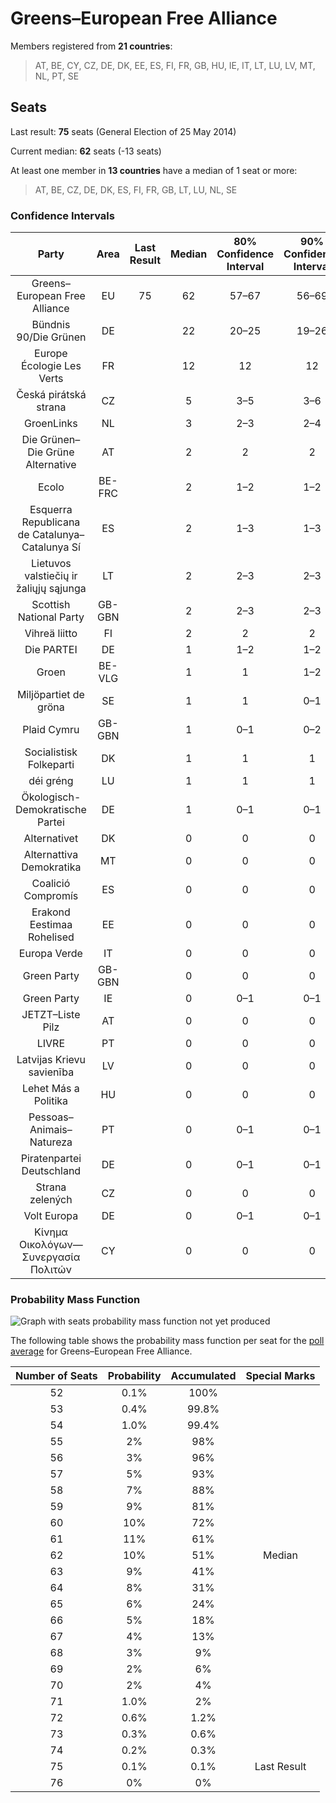 # Greens–European Free Alliance

Members registered from **21 countries**:

> AT, BE, CY, CZ, DE, DK, EE, ES, FI, FR, GB, HU, IE, IT, LT, LU, LV, MT, NL, PT, SE

## Seats

Last result: **75** seats (General Election of 25 May 2014)

Current median: **62** seats (-13 seats)

At least one member in **13 countries** have a median of 1 seat or more:

> AT, BE, CZ, DE, DK, ES, FI, FR, GB, LT, LU, NL, SE

### Confidence Intervals

| Party | Area | Last Result | Median | 80% Confidence Interval | 90% Confidence Interval | 95% Confidence Interval | 99% Confidence Interval |
|:-----:|:----:|:-----------:|:------:|:-----------------------:|:-----------------------:|:-----------------------:|:-----------------------:|
| Greens–European Free Alliance | EU | 75 | 62 | 57–67 | 56–69 | 55–70 | 53–73 |
| Bündnis 90/Die Grünen | DE | | 22 | 20–25 | 19–26 | 19–26 | 18–27 |
| Europe Écologie Les Verts | FR | | 12 | 12 | 12 | 12 | 12 |
| Česká pirátská strana | CZ | | 5 | 3–5 | 3–6 | 3–6 | 3–6 |
| GroenLinks | NL | | 3 | 2–3 | 2–4 | 2–4 | 2–4 |
| Die Grünen–Die Grüne Alternative | AT | | 2 | 2 | 2 | 2 | 2 |
| Ecolo | BE-FRC | | 2 | 1–2 | 1–2 | 1–2 | 1–2 |
| Esquerra Republicana de Catalunya–Catalunya Sí | ES | | 2 | 1–3 | 1–3 | 1–3 | 1–3 |
| Lietuvos valstiečių ir žaliųjų sąjunga | LT | | 2 | 2–3 | 2–3 | 2–3 | 2–4 |
| Scottish National Party | GB-GBN | | 2 | 2–3 | 2–3 | 1–3 | 1–4 |
| Vihreä liitto | FI | | 2 | 2 | 2 | 2 | 2–3 |
| Die PARTEI | DE | | 1 | 1–2 | 1–2 | 1–2 | 1–2 |
| Groen | BE-VLG | | 1 | 1 | 1–2 | 1–2 | 1–2 |
| Miljöpartiet de gröna | SE | | 1 | 1 | 0–1 | 0–1 | 0–1 |
| Plaid Cymru | GB-GBN | | 1 | 0–1 | 0–2 | 0–2 | 0–2 |
| Socialistisk Folkeparti | DK | | 1 | 1 | 1 | 1 | 1–2 |
| déi gréng | LU | | 1 | 1 | 1 | 1 | 1 |
| Ökologisch-Demokratische Partei | DE | | 1 | 0–1 | 0–1 | 0–1 | 0–1 |
| Alternativet | DK | | 0 | 0 | 0 | 0 | 0 |
| Alternattiva Demokratika | MT | | 0 | 0 | 0 | 0 | 0 |
| Coalició Compromís | ES | | 0 | 0 | 0 | 0 | 0–1 |
| Erakond Eestimaa Rohelised | EE | | 0 | 0 | 0 | 0 | 0 |
| Europa Verde | IT | | 0 | 0 | 0 | 0 | 0 |
| Green Party | GB-GBN | | 0 | 0 | 0 | 0 | 0–2 |
| Green Party | IE | | 0 | 0–1 | 0–1 | 0–1 | 0–1 |
| JETZT–Liste Pilz | AT | | 0 | 0 | 0 | 0 | 0 |
| LIVRE | PT | | 0 | 0 | 0 | 0 | 0 |
| Latvijas Krievu savienība | LV | | 0 | 0 | 0 | 0–1 | 0–1 |
| Lehet Más a Politika | HU | | 0 | 0 | 0 | 0 | 0 |
| Pessoas–Animais–Natureza | PT | | 0 | 0–1 | 0–1 | 0–1 | 0–1 |
| Piratenpartei Deutschland | DE | | 0 | 0–1 | 0–1 | 0–1 | 0–1 |
| Strana zelených | CZ | | 0 | 0 | 0 | 0 | 0 |
| Volt Europa | DE | | 0 | 0–1 | 0–1 | 0–1 | 0–1 |
| Κίνημα Οικολόγων—Συνεργασία Πολιτών | CY | | 0 | 0 | 0 | 0 | 0 |

### Probability Mass Function

![Graph with seats probability mass function not yet produced](average-2019-09-30-seats-pmf-greens–europeanfreealliance.png "Seats Probability Mass Function")

The following table shows the probability mass function per seat for the [poll average](average-2019-09-30.html) for Greens–European Free Alliance.

| Number of Seats | Probability | Accumulated | Special Marks |
|:---------------:|:-----------:|:-----------:|:-------------:|
| 52 | 0.1% | 100% |  |
| 53 | 0.4% | 99.8% |  |
| 54 | 1.0% | 99.4% |  |
| 55 | 2% | 98% |  |
| 56 | 3% | 96% |  |
| 57 | 5% | 93% |  |
| 58 | 7% | 88% |  |
| 59 | 9% | 81% |  |
| 60 | 10% | 72% |  |
| 61 | 11% | 61% |  |
| 62 | 10% | 51% | Median |
| 63 | 9% | 41% |  |
| 64 | 8% | 31% |  |
| 65 | 6% | 24% |  |
| 66 | 5% | 18% |  |
| 67 | 4% | 13% |  |
| 68 | 3% | 9% |  |
| 69 | 2% | 6% |  |
| 70 | 2% | 4% |  |
| 71 | 1.0% | 2% |  |
| 72 | 0.6% | 1.2% |  |
| 73 | 0.3% | 0.6% |  |
| 74 | 0.2% | 0.3% |  |
| 75 | 0.1% | 0.1% | Last Result |
| 76 | 0% | 0% |  |


